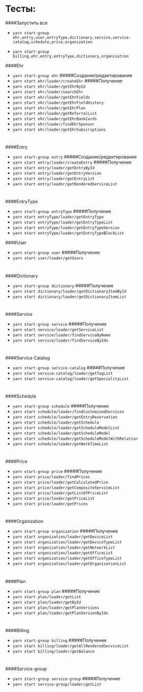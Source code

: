 Тесты:
===


####Запустить все
* `yarn start-group ehr,entry,user,entryType,dictionary,service,service-catalog,schedule,price,organization`

* `yarn start-group billing,ehr,entry,entryType,dictionary,organization`

####Ehr
* `yarn start-group ehr`
#####Создание/редактирование
* `yarn start ehr/loader/createEhr`
#####Получение
* `yarn start ehr/loader/getEhrById`
* `yarn start ehr/loader/searchEhr`  
* `yarn start ehr/loader/getEhrFields`   
* `yarn start ehr/loader/getEhrFieldHistory`  
* `yarn start ehr/loader/getEhrPlan`  
* `yarn start ehr/loader/getReferralList`  
* `yarn start ehr/loader/getEhrBankCards`  
* `yarn start ehr/loader/findEhrSponsor`  
* `yarn start ehr/loader/getEhrSubscriptions`  
#
####Entry
* `yarn start-group entry`
#####Создание/редактирование
* `yarn start entry/loader/createEntry`
#####Получение  
* `yarn start entry/loader/getEntryById`  
* `yarn start entry/loader/getEntryVersion`
* `yarn start entry/loader/getEntryList`  
* `yarn start entry/loader/getRenderedServiceList`  
#
####EntryType
* `yarn start-group entryType`
#####Получение
* `yarn start entryType/loader/getEntryType`
* `yarn start entryType/loader/getEntryTypeList`
* `yarn start entryType/loader/getEntryTypeVersion`
* `yarn start entryType/loader/getEntryTypeBlockList`

####User
* `yarn start-group user`
#####Получение
* `yarn start user/loader/getUsers`
#
####Dictionary
* `yarn start-group dictionary`
#####Получение
* `yarn start dictionary/loader/getDictionaryItemById`
* `yarn start dictionary/loader/getDictionaryItemList`
#
####Service
* `yarn start-group service`
#####Получение
* `yarn start service/loader/getServiceList`
* `yarn start service/loader/findServiceByName`
* `yarn start service/loader/findServiceByIds`
#
####Service Catalog
* `yarn start-group service-catalog`
#####Получение
* `yarn start service-catalog/loader/getTagList`
* `yarn start service-catalog/loader/getSpecialityList`
#
####Schedule
* `yarn start-group schedule`
#####Получение
* `yarn start schedule/loader/findCustomizedServices`
* `yarn start schedule/loader/getEntryReservation`
* `yarn start schedule/loader/getSchedule`
* `yarn start schedule/loader/getScheduleModelList`
* `yarn start schedule/loader/getScheduleModel`
* `yarn start schedule/loader/getScheduleModelWithRelation`
* `yarn start schedule/loader/getWorkTimeList`
#
####Price
* `yarn start-group price`
#####Получение
* `yarn start price/loader/findPrices`
* `yarn start price/loader/getCalculatedPrice`
* `yarn start price/loader/getCompositeServiceList`
* `yarn start price/loader/getListOfPriceList`
* `yarn start price/loader/getPriceList`
* `yarn start price/loader/getPrices`
#
####Organization
* `yarn start-group organization`
#####Получение
* `yarn start organization/loader/getDeviceList`
* `yarn start organization/loader/getDeviceTypeList`
* `yarn start organization/loader/getNetworkList`
* `yarn start organization/loader/getOfficeList`
* `yarn start organization/loader/getOfficeTypeList`
* `yarn start organization/loader/getOrganizationList`
#
####Plan
* `yarn start-group plan`
#####Получение
* `yarn start plan/loader/getList`
* `yarn start plan/loader/getById`
* `yarn start plan/loader/getPlanVersions`
* `yarn start plan/loader/getPlanVersionByIds`
#
####Billing
* `yarn start-group billing`
#####Получение
* `yarn start billing/loader/getAllRenderedServiceList`
* `yarn start billing/loader/getBalance`
#
####Service-group
* `yarn start-group service-group`
#####Получение
* `yarn start service-group/loader/getList`
#
